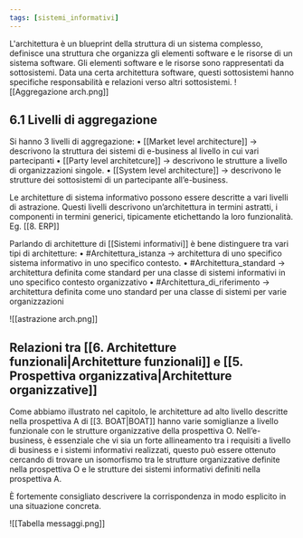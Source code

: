 ```yaml
---
tags: [sistemi_informativi]
---
```

L'architettura è un blueprint della struttura di un sistema complesso, definisce una struttura che organizza gli elementi software e le risorse di un sistema software.
Gli elementi software e le risorse sono rappresentati da sottosistemi. Data una certa architettura software, questi sottosistemi hanno specifiche responsabilità e relazioni verso altri sottosistemi.
![[Aggregazione arch.png]]


## 6.1 Livelli di aggregazione

Si hanno 3 livelli di aggregazione:
	• [[Market level architecture]] ->  descrivono la struttura dei sistemi di e-business al livello in cui vari partecipanti
	• [[Party level architetcure]] ->  descrivono le strutture a livello di organizzazioni singole.
	• [[System level architecture]] ->  descrivono le strutture dei sottosistemi di un partecipante all’e-business. 

Le architetture di sistema informativo possono essere descritte a vari livelli di astrazione.
Questi livelli descrivono un’architettura in termini astratti, i componenti in termini generici, tipicamente etichettando la loro funzionalità. Eg. [[8. ERP]]

Parlando di architetture di [[Sistemi informativi]] è bene distinguere tra vari tipi di architetture:
	• #Architettura_istanza -> architettura di uno specifico sistema informativo in uno specifico contesto. 
	• #Architettura_standard -> architettura definita come standard per una classe di sistemi informativi in uno specifico contesto organizzativo
	• #Architettura_di_riferimento ->  architettura definita come uno standard per una classe di sistemi per varie organizzazioni

![[astrazione arch.png]]

## Relazioni tra [[6. Architetture funzionali|Architetture funzionali]] e [[5. Prospettiva organizzativa|Architetture organizzative]]

Come abbiamo illustrato nel capitolo, le architetture ad alto livello descritte nella prospettiva A di [[3. BOAT|BOAT]] hanno varie somiglianze a livello funzionale con le strutture organizzative della prospettiva O.
Nell’e-business, è essenziale che vi sia un forte allineamento tra i requisiti a livello di business e i sistemi informativi realizzati, questo può essere ottenuto cercando di trovare un isomorfismo tra le strutture organizzative definite nella prospettiva O e le strutture dei sistemi informativi definiti nella prospettiva A.

È fortemente consigliato descrivere la corrispondenza in modo esplicito in una situazione concreta.

![[Tabella messaggi.png]]

